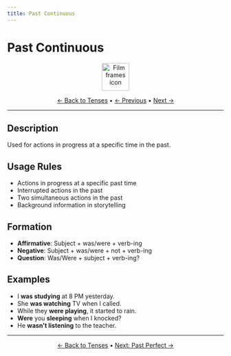 ```yaml
---
title: Past Continuous
---
```


# Past Continuous

<div align="center" markdown="1">
  <img src="https://cdn.jsdelivr.net/gh/twitter/twemoji@14.0.2/assets/72x72/1f39e.png" alt="Film frames icon" width="64">
</div>

<div align="center" markdown="1">

[← Back to Tenses](./) • [← Previous](05-past-simple.md) • [Next →](07-past-perfect.md)

</div>

---

## Description
Used for actions in progress at a specific time in the past.

## Usage Rules
- Actions in progress at a specific past time
- Interrupted actions in the past
- Two simultaneous actions in the past
- Background information in storytelling

## Formation
- **Affirmative**: Subject + was/were + verb-ing
- **Negative**: Subject + was/were + not + verb-ing
- **Question**: Was/Were + subject + verb-ing?

## Examples
- I **was studying** at 8 PM yesterday.
- She **was watching** TV when I called.
- While they **were playing**, it started to rain.
- **Were** you **sleeping** when I knocked?
- He **wasn't listening** to the teacher.

---

<div align="center" markdown="1">

[← Back to Tenses](./) • [Next: Past Perfect →](07-past-perfect.md)

</div>
